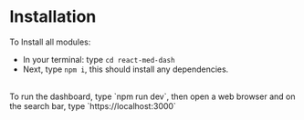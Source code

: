# Installation
To Install all modules:
 - In your terminal: type `cd react-med-dash`
 - Next, type  `npm i`, this should install any dependencies.
<br>
To run the dashboard, type `npm run dev`, then open a web browser and on the search bar, type `https://localhost:3000`
